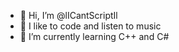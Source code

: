 - 👋 Hi, I’m @lICantScriptIl
- 👀 I like to code and listen to music 
- 🌱 I’m currently learning C++ and C#

<!---
lICantScriptIl/lICantScriptIl is a ✨ special ✨ repository because its `README.md` (this file) appears on your GitHub profile.
You can click the Preview link to take a look at your changes.
--->

